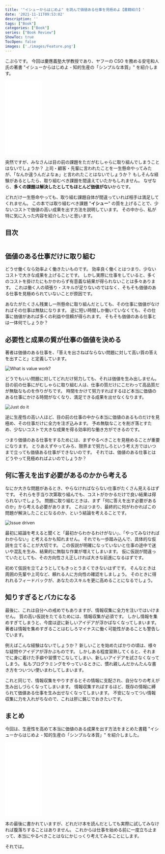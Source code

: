 ```yaml
---
title: '"イシューからはじめよ" を読んで価値ある仕事を見極めよ【書籍紹介】'
date: '2021-11-11T09:53:02'
description: ''
tags: ["Book"]
categories: ["Book"]
series: ["Book Review"]
ShowToc: true
TocOpen: false
images: ['./images/Feature.png']
---
```


こぷらです。
今回は慶應義塾大学教授であり、ヤフーの CSO を務める安宅和人氏の著書 "イシューからはじめよ - 知的生産の「シンプルな本質」" を紹介します。

<iframe style="width:120px;height:240px;" marginwidth="0" marginheight="0" scrolling="no" frameborder="0" src="//rcm-fe.amazon-adsystem.com/e/cm?lt1=_blank&bc1=000000&IS2=1&bg1=FFFFFF&fc1=000000&lc1=0000FF&t=coppla0b-22&language=ja_JP&o=9&p=8&l=as4&m=amazon&f=ifr&ref=as_ss_li_til&asins=B00MTL340G&linkId=cf30c28403188f28dc045a1682f98379"></iframe>

突然ですが、みなさんは目の前の課題をただがむしゃらに取り組んでしまうことはないでしょうか？
上司・顧客・先輩に言われたことを一生懸命やってみたが、「なんか違うんだよなぁ」と言われたことはないでしょうか？
もしそんな経験があるとしたら、取り組むべき課題を間違えていたかもしれません。
なぜなら、**多くの課題は解決したとしてもほとんど価値がない**からです。

どれだけ一生懸命やっても、取り組む課題自体が間違っていれば相手は満足してくれません。
この本では取り組むべき課題 "**イシュー**" の質を上げることで、少ないコストで価値の高い成果を出す方法を説明しています。
その中から、私が特に気に入った内容を紹介したいと思います。

## 目次

```toc
```

## 価値のある仕事だけに取り組む

どうせ働くなら効率よく働きたいものです。
効率良く働くとはつまり、少ないコストで大きな成果を上げることです。
しかし実際に仕事をしていると、多くのコストを掛けたにもかかわらず有意義な結果が得られないことは多々あります。
これは働く人の頑張り・スキルが足りないのではなく、そもそも価値のある仕事を見極められていないことが原因です。

あなたがたくさん残業し一所懸命に取り組んだとしても、その仕事に価値がなければその仕事は無駄になります。
逆に短い時間しか働いていなくても、その仕事に価値があれば多くの利益や信頼が得られます。
そもそも価値のある仕事とは一体何でしょうか？

## 必要性と成果の質が仕事の価値を決める

著者は価値のある仕事を、「答えを出さねばならない問題に対して高い質の答えを出すこと」と定義しています。

![What is value work?](images/ValueWork.png)

どうでもいい問題に対してどれだけ努力しても、それは価値を生み出しません。
目の前の仕事にがむしゃらに取り組む人は、仕事の質だけにこだわって高品質だが無駄なものを作りがちです。
時間をかけて努力すればするほど本当に価値のある仕事にかける時間がなくなり、満足できる成果を出せなくなります。

![Just do it](images/JustDoIt.png)

逆に生産性の高い人ほど、目の前の仕事の中から本当に価値のあるものだけを見極め、その仕事だけに全力を注ぎ込みます。
予め無駄なことを削ぎ落とすため、少ないコストで大きな成果を得る効率的な働き方ができるのです。

つまり価値のある仕事をするためには、まずやるべきことを見極めることが重要になります。
とりあえずやってみろ、限界まで努力しろという考え方ではいつまで立っても価値ある仕事ができないのです。
それでは、価値のある仕事とはどうやって見極めればよいのでしょうか？

## 何に答えを出す必要があるのかから考える

なにか大きな問題があるとき、やらなければならない仕事がたくさん見えるはずです。
それらを手当り次第取り組んでも、コストがかかるだけで良い結果は得られないでしょう。
問題に取り組むときは、まず「何に答えを出す必要があるのか」から考える必要があります。
これはつまり、最終的に何がわかればこの問題が解決したことになるのか、という結論を考えることです。

![Issue driven](images/IssueDriven.png)

最初に結論を考えると聞くと「最初からわかるわけがない」、「やってみなければわからない」と考えるかも知れません。
それでも一歩踏み込んで、具体的な仮説を立てることが大切です。
この仮説が明確になっていないと仕事の途中で迷いや混乱を生み、結果的に無駄な作業が増えてしまいます。
仮に仮説が間違っていたとしても、その方向性さえ正しければ大きな前進になるはずです。

初めて仮説を立てようとしてもきっとうまくできないはずです。
そんなときは周囲の先輩や上司など、頼れる人に方向性の確認をしましょう。
そのときに得れれるフィードバックが、あなたのスキルを更に高めることになるでしょう。

## 知りすぎるとバカになる

最後に、これは自分への戒めでもありますが、情報収集に全力を注いではいけません。
質の高い仮説をたてるためには、情報収集が必須です。
しかし情報を集めすぎてしまうと、今度は逆に新しいアイデアが浮かばなくなってしまいます。
著者は情報を集めすぎることはむしろマイナスに働く可能性があることも警告しています。

例えばこんな経験はないでしょうか？
新しいことを始めたばかりの頃は、様々な疑問やアイデアが浮かぶものです。
しかしある程度習熟してくると、それまでに身に着けた手癖や習慣でこなしてしまい、新しいアイデアを試さなくなってしまう。
私もプログラミングをやっているときに、慣れ親しんだかんたんな書き方をついつい使いまわしてしまいます。

これと同じで、情報収集をやりすぎるとその情報に支配され、自分なりの考えが生み出しづらくなってしまいます。
情報収集すればするほど、既存の情報に縛られて価値ある仕事を生み出せなくなってしまいます。
不安になってつい情報収集に力を入れがちなので、これは肝に銘じでおきたいです。

## まとめ

今回は、生産性を高めて本当に価値のある成果を出す方法をまとめた書籍 "イシューからはじめよ - 知的生産の「シンプルな本質」" を紹介しました。

<iframe style="width:120px;height:240px;" marginwidth="0" marginheight="0" scrolling="no" frameborder="0" src="//rcm-fe.amazon-adsystem.com/e/cm?lt1=_blank&bc1=000000&IS2=1&bg1=FFFFFF&fc1=000000&lc1=0000FF&t=coppla0b-22&language=ja_JP&o=9&p=8&l=as4&m=amazon&f=ifr&ref=as_ss_li_til&asins=B00MTL340G&linkId=cf30c28403188f28dc045a1682f98379"></iframe>

本の最後に書かれていますが、どれだけ本を読んだとしても実際に試してみなければ腹落ちすることはありません。
これからは仕事を始める前に一度立ち止まって、本当にやるべきことはなにかじっくり考えてみることにします。

それでは。
